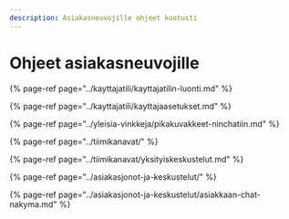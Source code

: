 ```yaml
---
description: Asiakasneuvojille ohjeet kootusti
---
```


# Ohjeet asiakasneuvojille

{% page-ref page="../kayttajatili/kayttajatilin-luonti.md" %}

{% page-ref page="../kayttajatili/kayttajaasetukset.md" %}

{% page-ref page="../yleisia-vinkkeja/pikakuvakkeet-ninchatiin.md" %}

{% page-ref page="../tiimikanavat/" %}

{% page-ref page="../tiimikanavat/yksityiskeskustelut.md" %}

{% page-ref page="../asiakasjonot-ja-keskustelut/" %}

{% page-ref page="../asiakasjonot-ja-keskustelut/asiakkaan-chat-nakyma.md" %}

